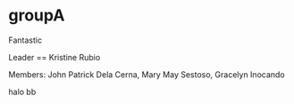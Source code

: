 groupA
======

Fantastic

Leader == Kristine Rubio

Members:
        John Patrick Dela Cerna, 
        Mary May Sestoso, 
        Gracelyn Inocando


halo bb
